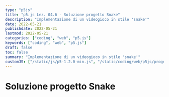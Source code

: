 ```yaml
---
type: "p5js"
title: "p5.js Lez. 04.6 - Soluzione progetto Snake"
description: "Implementazione di un videogioco in stile 'snake'"
date: 2022-05-21
publishdate: 2022-05-21
lastmod: 2022-05-21
categories: ["coding", "web", "p5.js"]
keywords: ["coding", "web", "p5.js"]
draft: false
toc: false
summary: "Implementazione di un videogioco in stile 'snake'"
customJS: ["/static/js/p5-1.2.0-min.js", "/static/coding/web/p5js/progettoSnakeSoluzione.js"]
---
```


# Soluzione progetto Snake

<div id="progettoSnake"></div>

